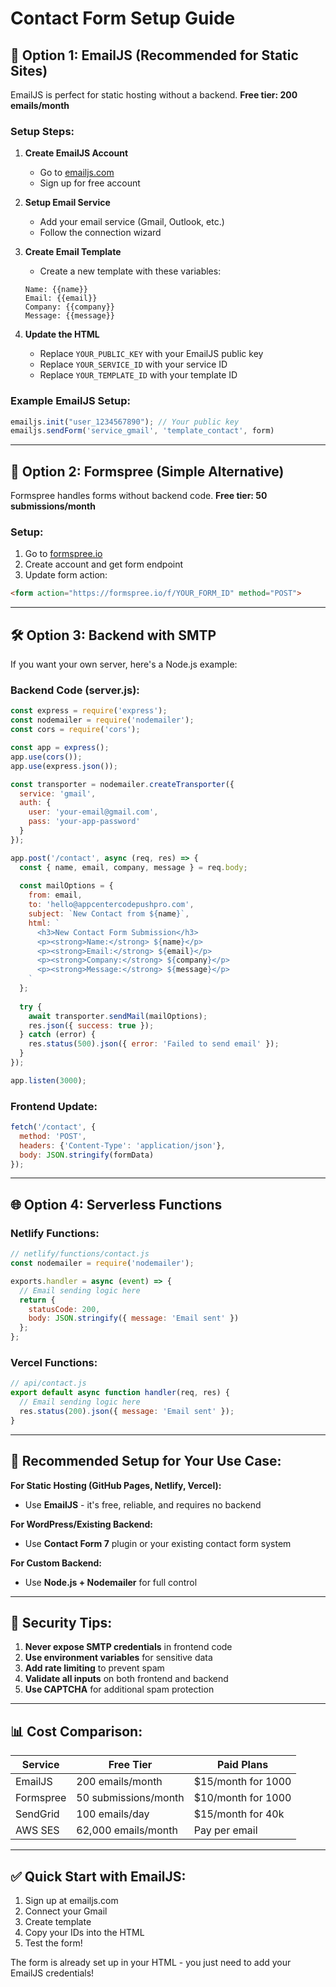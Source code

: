 # Contact Form Setup Guide

## 🚀 Option 1: EmailJS (Recommended for Static Sites)

EmailJS is perfect for static hosting without a backend. **Free tier: 200 emails/month**

### Setup Steps:

1. **Create EmailJS Account**
   - Go to [emailjs.com](https://www.emailjs.com/)
   - Sign up for free account

2. **Setup Email Service**
   - Add your email service (Gmail, Outlook, etc.)
   - Follow the connection wizard

3. **Create Email Template**
   - Create a new template with these variables:
   ```
   Name: {{name}}
   Email: {{email}}
   Company: {{company}}
   Message: {{message}}
   ```

4. **Update the HTML**
   - Replace `YOUR_PUBLIC_KEY` with your EmailJS public key
   - Replace `YOUR_SERVICE_ID` with your service ID
   - Replace `YOUR_TEMPLATE_ID` with your template ID

### Example EmailJS Setup:
```javascript
emailjs.init("user_1234567890"); // Your public key
emailjs.sendForm('service_gmail', 'template_contact', form)
```

---

## 🔧 Option 2: Formspree (Simple Alternative)

Formspree handles forms without backend code. **Free tier: 50 submissions/month**

### Setup:
1. Go to [formspree.io](https://formspree.io/)
2. Create account and get form endpoint
3. Update form action:

```html
<form action="https://formspree.io/f/YOUR_FORM_ID" method="POST">
```

---

## 🛠️ Option 3: Backend with SMTP

If you want your own server, here's a Node.js example:

### Backend Code (server.js):
```javascript
const express = require('express');
const nodemailer = require('nodemailer');
const cors = require('cors');

const app = express();
app.use(cors());
app.use(express.json());

const transporter = nodemailer.createTransporter({
  service: 'gmail',
  auth: {
    user: 'your-email@gmail.com',
    pass: 'your-app-password'
  }
});

app.post('/contact', async (req, res) => {
  const { name, email, company, message } = req.body;
  
  const mailOptions = {
    from: email,
    to: 'hello@appcentercodepushpro.com',
    subject: `New Contact from ${name}`,
    html: `
      <h3>New Contact Form Submission</h3>
      <p><strong>Name:</strong> ${name}</p>
      <p><strong>Email:</strong> ${email}</p>
      <p><strong>Company:</strong> ${company}</p>
      <p><strong>Message:</strong> ${message}</p>
    `
  };
  
  try {
    await transporter.sendMail(mailOptions);
    res.json({ success: true });
  } catch (error) {
    res.status(500).json({ error: 'Failed to send email' });
  }
});

app.listen(3000);
```

### Frontend Update:
```javascript
fetch('/contact', {
  method: 'POST',
  headers: {'Content-Type': 'application/json'},
  body: JSON.stringify(formData)
});
```

---

## 🌐 Option 4: Serverless Functions

### Netlify Functions:
```javascript
// netlify/functions/contact.js
const nodemailer = require('nodemailer');

exports.handler = async (event) => {
  // Email sending logic here
  return {
    statusCode: 200,
    body: JSON.stringify({ message: 'Email sent' })
  };
};
```

### Vercel Functions:
```javascript
// api/contact.js
export default async function handler(req, res) {
  // Email sending logic here
  res.status(200).json({ message: 'Email sent' });
}
```

---

## 📧 Recommended Setup for Your Use Case:

**For Static Hosting (GitHub Pages, Netlify, Vercel):**
- Use **EmailJS** - it's free, reliable, and requires no backend

**For WordPress/Existing Backend:**
- Use **Contact Form 7** plugin or your existing contact form system

**For Custom Backend:**
- Use **Node.js + Nodemailer** for full control

---

## 🔐 Security Tips:

1. **Never expose SMTP credentials** in frontend code
2. **Use environment variables** for sensitive data
3. **Add rate limiting** to prevent spam
4. **Validate all inputs** on both frontend and backend
5. **Use CAPTCHA** for additional spam protection

---

## 📊 Cost Comparison:

| Service | Free Tier | Paid Plans |
|---------|-----------|------------|
| EmailJS | 200 emails/month | $15/month for 1000 |
| Formspree | 50 submissions/month | $10/month for 1000 |
| SendGrid | 100 emails/day | $15/month for 40k |
| AWS SES | 62,000 emails/month | Pay per email |

---

## ✅ Quick Start with EmailJS:

1. Sign up at emailjs.com
2. Connect your Gmail
3. Create template
4. Copy your IDs into the HTML
5. Test the form!

The form is already set up in your HTML - you just need to add your EmailJS credentials! 